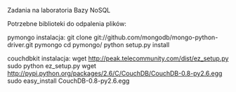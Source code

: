Zadania na laboratoria Bazy NoSQL

Potrzebne biblioteki do odpalenia plików:

pymongo
instalacja:
	git clone git://github.com/mongodb/mongo-python-driver.git pymongo
	cd pymongo/
	python setup.py install

couchdbkit
instalacja:
	wget http://peak.telecommunity.com/dist/ez_setup.py
	sudo python ez_setup.py
	wget http://pypi.python.org/packages/2.6/C/CouchDB/CouchDB-0.8-py2.6.egg
	sudo easy_install CouchDB-0.8-py2.6.egg
	

